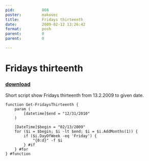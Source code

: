 ```yaml
---
pid:            866
poster:         makovec
title:          Fridays thirteenth
date:           2009-02-12 13:26:42
format:         posh
parent:         0
parent:         0

---
```


# Fridays thirteenth

### [download](866.ps1)

Short script show Fridays thirteenth from 13.2.2009 to given date.

```posh
function Get-FridaysThirteenth {
	param (
		[datetime]$end = "12/31/2010"
	)
	
	[DateTime]$begin = "02/13/2009"
	for ($i = $begin; $i -lt $end; $i = $i.AddMonths(1)) {
		if ($i.DayOfWeek -eq 'Friday') {
			"{0:d}" -f $i 
		} #if
	} #for
} #function
```
